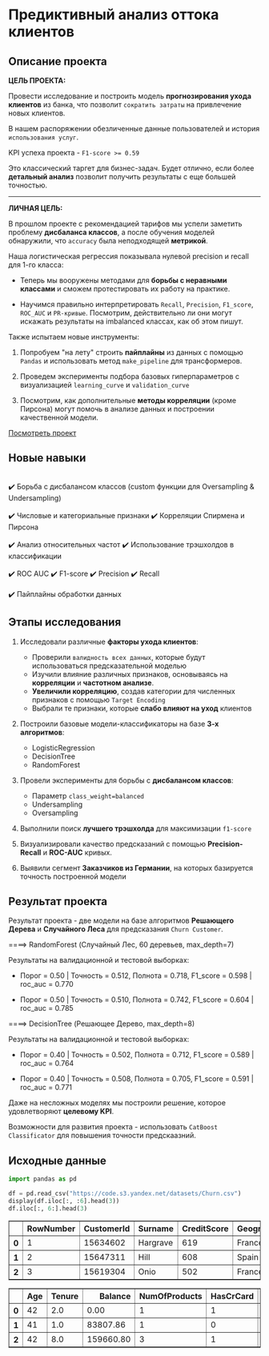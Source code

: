 # Предиктивный анализ оттока клиентов
<!---![churn customer](https://static9.depositphotos.com/1202020/1221/i/600/depositphotos_12212262-stock-photo-marketing-campaign-business-success.jpg)--->
## Описание проекта

**ЦЕЛЬ ПРОЕКТА:**

Провести исследование и построить модель **прогнозирования ухода клиентов** из банка, что позволит `сократить затраты` на привлечение новых клиентов.

В нашем распоряжении обезличенные данные пользователей и история `использования услуг`.


KPI успеха проекта - `F1-score >= 0.59` 

Это классический таргет для бизнес-задач. Будет отлично, если более **детальный анализ** позволит получить результаты с еще большей точностью.

---

**ЛИЧНАЯ ЦЕЛЬ:**

В прошлом проекте с рекомендацией тарифов мы успели заметить проблему **дисбаланса классов**, а после обучения моделей обнаружили, что `accuracy` была неподходящей **метрикой**.

Наша логистическая регрессия показывала нулевой precision и recall для 1-го класса:

- Теперь мы вооружены  методами для **борьбы с неравными классами** и сможем протестировать их работу на практике. 


- Научимся правильно интерпретировать `Recall`, `Precision`, `F1_score`, `ROC_AUC` и `PR-кривые`. Посмотрим, действительно ли они могут искажать результаты на imbalanced классах, как об этом пишут.

Также испытаем новые инструменты:

1. Попробуем "на лету" строить **пайплайны** из данных с помощью `Pandas`  и использовать метод `make_pipeline` для трансформеров.


2. Проведем эксперименты подбора базовых гиперпараметров c визуализацией `learning_curve` и `validation_curve`


3. Посмотрим, как дополнительные **методы корреляции** (кроме Пирсона) могут помочь в анализе данных и построении качественной модели.


[Посмотреть проект](Customer_churn_prediction_v1.ipynb)

## Новые навыки

<div class="alert alert-success">
<br> ✔️ Борьба с дисбалансом классов (custom функции для Оversampling & Undersampling) </br>
<br> ✔️ Числовые и категориальные признаки  ✔️ Корреляции Спирмена и Пирсона </br>
<br> ✔️ Анализ относительных частот ✔️ Использование трэшхолдов в классификации </br>
<br> ✔️ ROC AUC ✔️ F1-score ✔️ Precision ✔️ Recall</br>
<br> ✔️ Пайплайны обработки данных</br>
</div>

## Этапы исследования

1. Исследовали различные **факторы ухода клиентов**:

     - Проверили `валидность всех данных`, которые будут использоваться предсказательной моделью 
     - Изучили влияние различных признаков, основываясь на **корреляции** и **частотном анализе**.
     - **Увеличили корреляцию**, создав категории для численных признаков c помощью `Target Encoding`
     - Выбрали те признаки, которые **слабо влияют на уход** клиентов

3. Построили базовые модели-классификаторы на базе **3-х алгоритмов**:

    - LogisticRegression
    - DecisionTree
    - RandomForest

4. Провели эксперименты для борьбы с **дисбалансом классов**:

    - Параметр `class_weight=balanced`
    - Undersampling 
    - Oversampling
    
5. Выполнили поиск **лучшего трэшхолда** для максимизации `f1-score`

6. Визуализировали качество предсказаний с помощью **Precision-Recall** и **ROC-AUC** кривых.

7. Выявили сегмент **Заказчиков из Германии**, на которых базируется точность построенной модели

## Результат проекта

Результат проекта  - две модели на базе алгоритмов **Решающего Дерева** и **Случайного Леса**
для предсказания `Churn Customer`.

====> RandomForest (Случайный Лес, 60 деревьев, max_depth=7)

Результаты на валидационной и тестовой выборках:

- Порог = 0.50 | Точность = 0.512, Полнота = 0.718, F1_score = 0.598 | roc_auc = 0.770

- Порог = 0.50 | Точность = 0.510, Полнота = 0.742, F1_score = 0.604 | roc_auc = 0.785

====> DecisionTree (Решающее Дерево, max_depth=8)

Результаты на валидационной и тестовой выборках:

- Порог = 0.40 | Точность = 0.502, Полнота = 0.712, F1_score = 0.589 | roc_auc = 0.764

- Порог = 0.40 | Точность = 0.508, Полнота = 0.705, F1_score = 0.591 | roc_auc = 0.771

Даже на несложных моделях мы построили решение, которое удовлетворяют **целевому KPI**.

Возможности для развития проекта - использовать `CatBoost Classificator` для повышения точности предскаазний.


## Исходные данные


```python
import pandas as pd

df = pd.read_csv("https://code.s3.yandex.net/datasets/Churn.csv")
display(df.iloc[:, :6].head(3))
df.iloc[:, 6:].head(3)
```


<div>

<table border="1" class="dataframe">
  <thead>
    <tr style="text-align: right;">
      <th></th>
      <th>RowNumber</th>
      <th>CustomerId</th>
      <th>Surname</th>
      <th>CreditScore</th>
      <th>Geography</th>
      <th>Gender</th>
    </tr>
  </thead>
  <tbody>
    <tr>
      <th>0</th>
      <td>1</td>
      <td>15634602</td>
      <td>Hargrave</td>
      <td>619</td>
      <td>France</td>
      <td>Female</td>
    </tr>
    <tr>
      <th>1</th>
      <td>2</td>
      <td>15647311</td>
      <td>Hill</td>
      <td>608</td>
      <td>Spain</td>
      <td>Female</td>
    </tr>
    <tr>
      <th>2</th>
      <td>3</td>
      <td>15619304</td>
      <td>Onio</td>
      <td>502</td>
      <td>France</td>
      <td>Female</td>
    </tr>
  </tbody>
</table>
</div>





<div>

<table border="1" class="dataframe">
  <thead>
    <tr style="text-align: right;">
      <th></th>
      <th>Age</th>
      <th>Tenure</th>
      <th>Balance</th>
      <th>NumOfProducts</th>
      <th>HasCrCard</th>
      <th>IsActiveMember</th>
      <th>EstimatedSalary</th>
      <th>Exited</th>
    </tr>
  </thead>
  <tbody>
    <tr>
      <th>0</th>
      <td>42</td>
      <td>2.0</td>
      <td>0.00</td>
      <td>1</td>
      <td>1</td>
      <td>1</td>
      <td>101348.88</td>
      <td>1</td>
    </tr>
    <tr>
      <th>1</th>
      <td>41</td>
      <td>1.0</td>
      <td>83807.86</td>
      <td>1</td>
      <td>0</td>
      <td>1</td>
      <td>112542.58</td>
      <td>0</td>
    </tr>
    <tr>
      <th>2</th>
      <td>42</td>
      <td>8.0</td>
      <td>159660.80</td>
      <td>3</td>
      <td>1</td>
      <td>0</td>
      <td>113931.57</td>
      <td>1</td>
    </tr>
  </tbody>
</table>
</div>


